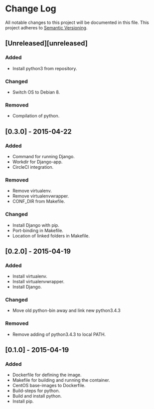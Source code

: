 # Change Log
All notable changes to this project will be documented in this file.
This project adheres to [Semantic Versioning](http://semver.org/).

## [Unreleased][unreleased]
### Added
- Install python3 from repository.
### Changed
- Switch OS to Debian 8.
### Removed
- Compilation of python.

## [0.3.0] - 2015-04-22
### Added
- Command for running Django.
- Workdir for Django-app.
- CircleCI integration.
### Removed
- Remove virtualenv.
- Remove virtualenvwrapper.
- CONF_DIR from Makefile.
### Changed
- Install Django with pip.
- Port-binding in Makefile.
- Location of linked folders in Makefile.

## [0.2.0] - 2015-04-19
### Added
- Install virtualenv.
- Install virtualenvwrapper.
- Install Django.
### Changed
- Move old python-bin away and link new python3.4.3
### Removed
- Remove adding of python3.4.3 to local PATH.

## [0.1.0] - 2015-04-19
### Added
- Dockerfile for defining the image.
- Makefile for building and running the container.
- CentOS base-images to Dockerfile.
- Build-steps for python.
- Build and install python.
- Install pip.
